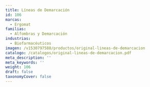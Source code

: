 ```yaml
---
title: Líneas de Demarcación
id: 106
marcas:
  - Ergomat
familias:
  - Alfombras y Demarcación
industrias:
  - Biofarmacéuticos
imagen: /v1530797588/productos/original-lineas-de-demarcacion
catalogo: /catalogos/original-lineas-de-demarcacion.pdf
meta_description: ''
meta_keywords: ''
weight: 106
draft: false
taxonomyCover: false
---
```




